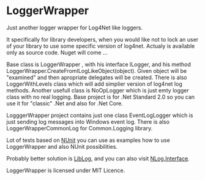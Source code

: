 # LoggerWrapper
Just another logger wrapper for Log4Net like loggers.

It specifically for library developers, when you would like not to lock an user of your library to use some specific version of log4net.
Actualy is available only as source code.
Nuget will come ...

Base class is LoggerWrapper , with his interface ILogger, and his method LoggerWrapper.CreateFromILogLikeObject(object). 
Given object will be "examined" and then apropriate delegates will be created.
There is also LoggerWithLevels class which will add simplier version of log4net log methods.
Another usefull class is NoOpLogger which is just emty logger class with no real logging.
Base project is for .Net Standard 2.0 so you can use it for "classic" .Net and also for .Net Core.

LogggerWrapper project contains just one class EventLogLogger which is just sending log messages into Windows event log.
There is also LoggerWrapperCommonLog for Common.Logging library.

Lot of tests based on [NUnit] you can use as examples how to use LoggerWrapper and also NUnit possibilities.

Probably better solution is [LibLog], and you can also visit [NLog.Interface].

LoggerWrapper is licensed under MIT Licence.

[LibLog]: <https://github.com/damianh/LibLog>
[NUnit]: <https://nunit.org/>
[NLog.Interface]: <https://github.com/uhaciogullari/NLog.Interface>

